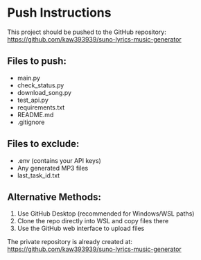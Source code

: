 # Push Instructions

This project should be pushed to the GitHub repository:
https://github.com/kaw393939/suno-lyrics-music-generator

## Files to push:
- main.py
- check_status.py  
- download_song.py
- test_api.py
- requirements.txt
- README.md
- .gitignore

## Files to exclude:
- .env (contains your API keys)
- Any generated MP3 files
- last_task_id.txt

## Alternative Methods:
1. Use GitHub Desktop (recommended for Windows/WSL paths)
2. Clone the repo directly into WSL and copy files there
3. Use the GitHub web interface to upload files

The private repository is already created at: https://github.com/kaw393939/suno-lyrics-music-generator
